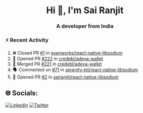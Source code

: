 <h1 align="center">Hi 👋, I'm Sai Ranjit</h1>
<h3 align="center">A developer from India</h3>

### :zap: Recent Activity

<!--START_SECTION:activity-->
1. ❌ Closed PR [#1](https://github.com/ayanworks/react-native-libsodium/pull/1) in [ayanworks/react-native-libsodium](https://github.com/ayanworks/react-native-libsodium)
2. 💪 Opened PR [#222](https://github.com/credebl/adeya-wallet/pull/222) in [credebl/adeya-wallet](https://github.com/credebl/adeya-wallet)
3. 🎉 Merged PR [#221](https://github.com/credebl/adeya-wallet/pull/221) in [credebl/adeya-wallet](https://github.com/credebl/adeya-wallet)
4. 🗣 Commented on [#71](https://github.com/serenity-kit/react-native-libsodium/pull/71#issuecomment-2392040886) in [serenity-kit/react-native-libsodium](https://github.com/serenity-kit/react-native-libsodium)
5. 💪 Opened PR [#2](https://github.com/sairanjit/react-native-libsodium/pull/2) in [sairanjit/react-native-libsodium](https://github.com/sairanjit/react-native-libsodium)
<!--END_SECTION:activity-->

## 🌐 Socials:
[![LinkedIn](https://img.shields.io/badge/LinkedIn-%230077B5.svg?logo=linkedin&logoColor=white)](https://linkedin.com/in/sairanjit) [![Twitter](https://img.shields.io/badge/Twitter-%231DA1F2.svg?logo=Twitter&logoColor=white)](https://twitter.com/sairanjit_) 
